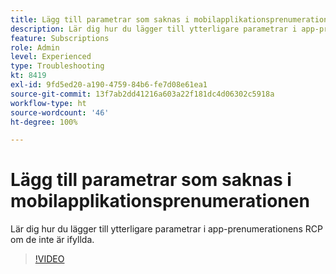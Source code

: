 ```yaml
---
title: Lägg till parametrar som saknas i mobilapplikationsprenumerationen
description: Lär dig hur du lägger till ytterligare parametrar i app-prenumerationens RCP om de inte är ifyllda.
feature: Subscriptions
role: Admin
level: Experienced
type: Troubleshooting
kt: 8419
exl-id: 9fd5ed20-a190-4759-84b6-fe7d08e61ea1
source-git-commit: 13f7ab2dd41216a603a22f181dc4d06302c5918a
workflow-type: ht
source-wordcount: '46'
ht-degree: 100%

---
```


# Lägg till parametrar som saknas i mobilapplikationsprenumerationen

Lär dig hur du lägger till ytterligare parametrar i app-prenumerationens RCP om de inte är ifyllda.

>[!VIDEO](https://video.tv.adobe.com/v/335950?quality=12&learn=on)
